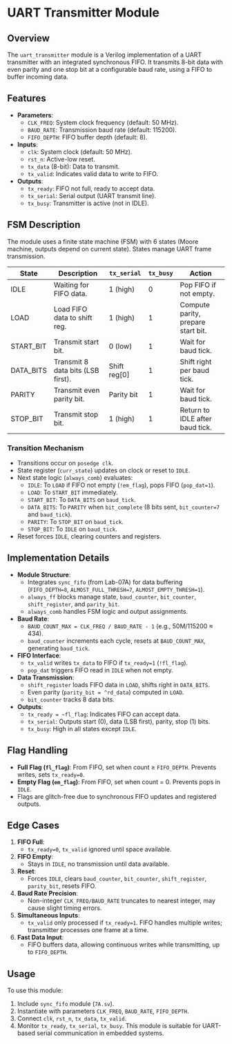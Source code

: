 # UART Transmitter Module

## Overview
The `uart_transmitter` module is a Verilog implementation of a UART transmitter with an integrated synchronous FIFO. It transmits 8-bit data with even parity and one stop bit at a configurable baud rate, using a FIFO to buffer incoming data.

## Features
- **Parameters**:
  - `CLK_FREQ`: System clock frequency (default: 50 MHz).
  - `BAUD_RATE`: Transmission baud rate (default: 115200).
  - `FIFO_DEPTH`: FIFO buffer depth (default: 8).
- **Inputs**:
  - `clk`: System clock (default: 50 MHz).
  - `rst_n`: Active-low reset.
  - `tx_data` (8-bit): Data to transmit.
  - `tx_valid`: Indicates valid data to write to FIFO.
- **Outputs**:
  - `tx_ready`: FIFO not full, ready to accept data.
  - `tx_serial`: Serial output (UART transmit line).
  - `tx_busy`: Transmitter is active (not in IDLE).

## FSM Description
The module uses a finite state machine (FSM) with 6 states (Moore machine, outputs depend on current state). States manage UART frame transmission.

| State      | Description                     | `tx_serial` | `tx_busy` | Action                     |
|------------|---------------------------------|-------------|-----------|----------------------------|
| IDLE       | Waiting for FIFO data.          | 1 (high)    | 0         | Pop FIFO if not empty.     |
| LOAD       | Load FIFO data to shift reg.    | 1 (high)    | 1         | Compute parity, prepare start bit. |
| START_BIT  | Transmit start bit.             | 0 (low)     | 1         | Wait for baud tick.        |
| DATA_BITS  | Transmit 8 data bits (LSB first). | Shift reg[0] | 1         | Shift right per baud tick. |
| PARITY     | Transmit even parity bit.       | Parity bit  | 1         | Wait for baud tick.        |
| STOP_BIT   | Transmit stop bit.              | 1 (high)    | 1         | Return to IDLE after baud tick. |

### Transition Mechanism
- Transitions occur on `posedge clk`.
- State register (`curr_state`) updates on clock or reset to `IDLE`.
- Next state logic (`always_comb`) evaluates:
  - `IDLE`: To `LOAD` if FIFO not empty (`!em_flag`), pops FIFO (`pop_dat=1`).
  - `LOAD`: To `START_BIT` immediately.
  - `START_BIT`: To `DATA_BITS` on `baud_tick`.
  - `DATA_BITS`: To `PARITY` when `bit_complete` (8 bits sent, `bit_counter=7` and `baud_tick`).
  - `PARITY`: To `STOP_BIT` on `baud_tick`.
  - `STOP_BIT`: To `IDLE` on `baud_tick`.
- Reset forces `IDLE`, clearing counters and registers.

## Implementation Details
- **Module Structure**:
  - Integrates `sync_fifo` (from Lab-07A) for data buffering (`FIFO_DEPTH=8`, `ALMOST_FULL_THRESH=7`, `ALMOST_EMPTY_THRESH=1`).
  - `always_ff` blocks manage state, `baud_counter`, `bit_counter`, `shift_register`, and `parity_bit`.
  - `always_comb` handles FSM logic and output assignments.
- **Baud Rate**:
  - `BAUD_COUNT_MAX = CLK_FREQ / BAUD_RATE - 1` (e.g., 50M/115200 ≈ 434).
  - `baud_counter` increments each cycle, resets at `BAUD_COUNT_MAX`, generating `baud_tick`.
- **FIFO Interface**:
  - `tx_valid` writes `tx_data` to FIFO if `tx_ready=1` (`!fl_flag`).
  - `pop_dat` triggers FIFO read in `IDLE` when not empty.
- **Data Transmission**:
  - `shift_register` loads FIFO data in `LOAD`, shifts right in `DATA_BITS`.
  - Even parity (`parity_bit = ^rd_data`) computed in `LOAD`.
  - `bit_counter` tracks 8 data bits.
- **Outputs**:
  - `tx_ready = ~fl_flag`: Indicates FIFO can accept data.
  - `tx_serial`: Outputs start (0), data (LSB first), parity, stop (1) bits.
  - `tx_busy`: High in all states except `IDLE`.

## Flag Handling
- **Full Flag (`fl_flag`)**: From FIFO, set when count ≥ `FIFO_DEPTH`. Prevents writes, sets `tx_ready=0`.
- **Empty Flag (`em_flag`)**: From FIFO, set when count = 0. Prevents pops in `IDLE`.
- Flags are glitch-free due to synchronous FIFO updates and registered outputs.

## Edge Cases
1. **FIFO Full**:
   - `tx_ready=0`, `tx_valid` ignored until space available.
2. **FIFO Empty**:
   - Stays in `IDLE`, no transmission until data available.
3. **Reset**:
   - Forces `IDLE`, clears `baud_counter`, `bit_counter`, `shift_register`, `parity_bit`, resets FIFO.
4. **Baud Rate Precision**:
   - Non-integer `CLK_FREQ/BAUD_RATE` truncates to nearest integer, may cause slight timing errors.
5. **Simultaneous Inputs**:
   - `tx_valid` only processed if `tx_ready=1`. FIFO handles multiple writes; transmitter processes one frame at a time.
6. **Fast Data Input**:
   - FIFO buffers data, allowing continuous writes while transmitting, up to `FIFO_DEPTH`.

## Usage
To use this module:
1. Include `sync_fifo` module (`7A.sv`).
2. Instantiate with parameters `CLK_FREQ`, `BAUD_RATE`, `FIFO_DEPTH`.
3. Connect `clk`, `rst_n`, `tx_data`, `tx_valid`.
4. Monitor `tx_ready`, `tx_serial`, `tx_busy`.
This module is suitable for UART-based serial communication in embedded systems.